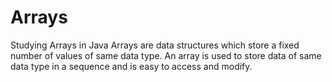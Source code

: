 # Arrays
Studying Arrays in Java
Arrays are data structures which store a fixed number of values of same data type. An array is used to store data of same data type in a sequence and is easy to access and modify. 
